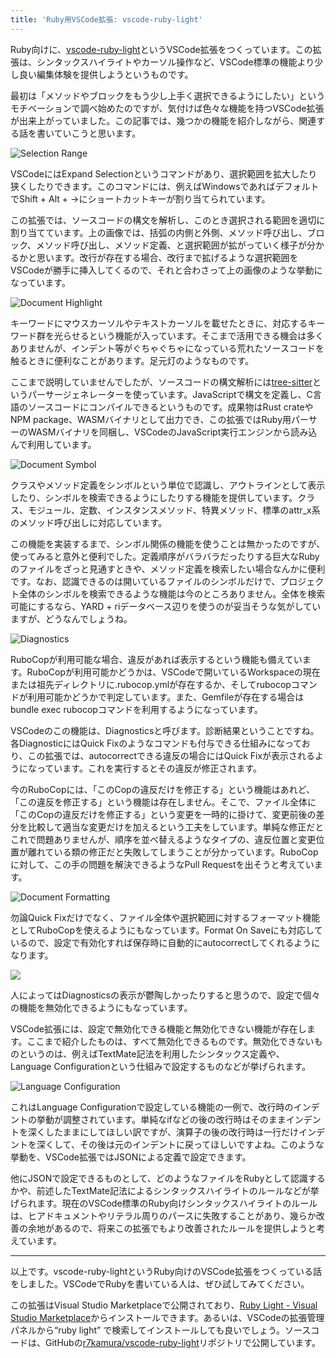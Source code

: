 ```yaml
---
title: 'Ruby用VSCode拡張: vscode-ruby-light'
---
```

Ruby向けに、[vscode-ruby-light](https://marketplace.visualstudio.com/items?itemName=r7kamura.vscode-ruby-light)というVSCode拡張をつくっています。この拡張は、シンタックスハイライトやカーソル操作など、VSCode標準の機能より少し良い編集体験を提供しようというものです。

最初は「メソッドやブロックをもう少し上手く選択できるようにしたい」というモチベーションで調べ始めたのですが、気付けば色々な機能を持つVSCode拡張が出来上がっていました。この記事では、幾つかの機能を紹介しながら、関連する話を書いていこうと思います。

![](https://lh3.googleusercontent.com/docs/ADP-6oHNcBQ0um-VRMKUIXpxeClUKULnBq-cEA4fS-qaw-mZ5uSYHutTIcWoPkPK9fRzqYt8rC2zLxkLf9u4_-xNUVGdBFEv_VthqhrnFNNP_Jh7ae-Kyl5YzcwXoudIsH5RdM7pFhSql4fwRTUMKBwJgrAqU6X0K5kc3UJj4tVX9P9LZC4PfbVk0ViDdl_AErztqIgk82_3NiLqO7DOxahLe5QN-4DZCreupV8gql7dTp9R79RIvxPCqllhO-ckB_CfYPifhnXFjdmM1ZUZkmhvn4RQjxb8nmFsuJ5TKI3SvpqQNoNUeBqcOnbubwQDqIold3QFqHcDQRdlt0dKjLNOwdq4O8mHC0mgTrQ_Wa7Eb6IAXeANRoWvwn-ScfZrtw-uFnyGQ5-NCwcwdGobxYEO4LOrPpQ7Hjzv24g_DD_5zaEAOj746fAAsdwvI9C3P9SQ357MCyGbs2idX4SDbOIfyQJjkVJJyMOH5Ox1ZUcQeSkwfaIFZ6tT2SvZxDg9Qzfd5cdRW3jb3fYn9pr0RFPzZ5qNnRTYGmerBQ3B6Ilg9TdIRtuP2CXOC1_3MtjJtFGApr7XcMUxSwtcN1l_eCF9PQng6rFEkAny-5nf7I7FrQZR3rMM2Yw8JAqx0ANgaa8kpepJIbhS9McabneRPLTOkrZFoKEV_nylJKmwrAbiR-lbqu25GWhHzRo_O5wxSrEriEbYLB8WFJk58JAyJnBr1tCOrxdrrA1okGaDmj6n6FDd7Rtt6C7Q48Iv6guPtDq0s8YQS2NLbEKO5IqLJgxhn67m9qd8vnlVb7syfVfOWdGdy7j3CihYsD2Oy-Tl8dZxuvE0zqih_7wtHUVgRfRgqJYIux7GovlIskgYoIG7RJCXgcBtki0_rJLCJUeHwIhvB2Rl9pil9P8uCirQMxzVi2-q2JNw3CjFjVImW30K0sR1qbzzbGprRpYFaoXtQKcFE7RUqCBG4n9M8Nsvwpzbk13ovjxd36ZyCb6R_n3hZLnp6YufwvCchVw1DXxI1t-3iUmcu_QqRS85vi1QPpl4bglvTecfHSlQN3FAXBeMMlBCvteZvXaLLKYagRGSyt6wQCm1k1POE8t0f46ccLJJXdp_zIg2paeJfKmRk60ZCu8LsGAuBl-Td2n7U0SyJDiMZxj_OIi_j76RPwW1C1-zQxqsXSaWo2ptzfNU5i2_Pf1z2zFq3gpL_DRuJYv7iT5LVs5In7SnzDPXbWq266h75t2ZZLzksV5ipLXdg7ZlssNc6iNWYA "Selection Range")

VSCodeにはExpand Selectionというコマンドがあり、選択範囲を拡大したり狭くしたりできます。このコマンドには、例えばWindowsであればデフォルトでShift + Alt + →にショートカットキーが割り当てられています。

この拡張では、ソースコードの構文を解析し、このとき選択される範囲を適切に割り当てています。上の画像では、括弧の内側と外側、メソッド呼び出し、ブロック、メソッド呼び出し、メソッド定義、と選択範囲が拡がっていく様子が分かるかと思います。改行が存在する場合、改行まで拡げるような選択範囲をVSCodeが勝手に挿入してくるので、それと合わさって上の画像のような挙動になっています。

![](https://lh3.googleusercontent.com/docs/ADP-6oG7xEaCVcrymdOYVR_KgZmWHIy2-Ld--tzqEJ_amdGayLxz7DaldMys19suMTYG9rlPSUojZP1J5FlkVcRN9XGjScEWI-EBhS0bbAYLJaEJyF2FXEQ2_qM1NYjAQubSVIkeHDMilRcKfmCH8MkFt7gpvyd_Kv3PM3w-f8btW6rDl1AGvMCaW424umxGXihc3BkoqYklp-zFwKNzq_vEoIUfA6R3Ke8WdsqYWqW9vz7sEsQm3kdvUUuN5CL-B19HnVwB0a_P9G5xq_5QSmhu3SVCxXOUFRp2o0lY5OtlJ2yUYHId_I6emvXdWP3HRWHgWgIErWcHXTksXT-Wl4ghQRW7JYFr9nrdv2jexoWOqaDMVZSQ6elU-vsJIiOYvYY6uJ2toCOAbTNTUoEVRpKREJxG7pT01KfVzakyhPx-BN4s0YsRhD4EYqih5FKnsmQJoXrcUgIp2IuKUyfKLZx1Swlgw1PREXGhgcJY4nA93imEdWLq2NXLpgnJjwi17uk0pzLYuiJwZGzcD54vaGLvMWQllRzvxxNukoD4C7vyJgedtay-HWKrehXXwl50DhTfUQ-mwNyUwFl2Mody4VHXecf1ztLDjKbd-WEE-EdXnJdUZBp8VSK_1uIejvhwZtz8hCV-xk_bregsNRB-Jb14SMI9igfAsKDCGk4D4A1cQT58aCjZrNCPh1lLIbduMFhhtuDbZUqZc-qxAmo8QC1o0YuadCCn1VoUBykXt75Hm9HDb1KZmiKwGznwgO4zYUDr_58mDExP027VSSFPVbLBKmHystGnfS1zHswUKBc4oAkOieJ9Rofto7hR_5737LDm8uIZ1P3AQP7djRF1aya1LP8gMhV-b74fhLH1igyj-RuHEnDkazTvBnUjGAzvFk_SS8IDHQHoAJIdN601TE81YaE2S2LueMTXo7RkMKHqloGbVYEgVvIa91CBX5Y1zy-zee9R9HAfKnjUsoblESvuxAtWwvxz3QIcefRJDWxGneRHzhSViyndR1CqG344YjxsSScpgBzlbGuf6q3wZrPUvEySnhfFcFCqlhXJsJ0ZXl7-IAirckzE-JQ5VZcNOpzkDhxk47L9Y35lF-d01FhlosZQWOQhIDeRKLfnnkNnswzvRvoAKc0MZ2ahxukH1QoxCJUboDI4ObQ1qQq353ra8Pp1iMB5biQTiVMZZAC4ybgB5yxaifsxnPZYiGTWbV27_SC_MGp-8LmbfDnF7JwIONZRbDcXOuX7hC5JodlyabwqfHUk8A "Document Highlight")

キーワードにマウスカーソルやテキストカーソルを載せたときに、対応するキーワード群を光らせるという機能が入っています。そこまで活用できる機会は多くありませんが、インデント等がぐちゃぐちゃになっている荒れたソースコードを触るときに便利なことがあります。足元灯のようなものです。

ここまで説明していませんでしたが、ソースコードの構文解析には[tree-sitter](https://tree-sitter.github.io/tree-sitter/)というパーサージェネレーターを使っています。JavaScriptで構文を定義し、C言語のソースコードにコンパイルできるというものです。成果物はRust crateやNPM package、WASMバイナリとして出力でき、この拡張ではRuby用パーサーのWASMバイナリを同梱し、VSCodeのJavaScript実行エンジンから読み込んで利用しています。

![](https://lh3.googleusercontent.com/docs/ADP-6oEErPmGO950zI495oKPCcqjRi7OjoJv73J3Sg4GNyVTNFTcR7_fl7Jda7pKEK0btUBcFRe9pI7Spd4PfmOe4Od8jUlRXd7mU1Tk_jvvegJQYQ4RuaWek-5c0VSjR4ofxaaHsxaGs9Jixje7cAAleX71cGv0Lh7nmJy4wpN6aC9PEJg1fp1cN5dyoXr26OrluK1Bvb1aAobVwOU1cUEN2gpXFuX3y7DyoCc2jUqwjG9AcT0x0w7369OFhpFp69zau5iPHkSrauLlfbmBR727U79_7ay2mcDYdUMNxoCMIevjnQYDlsUuIoCLZvMltDlsI4RgSeHIKu8RlAPSPz61CORiHIsr5IWqNYNETM1xj_yyHTqFUj70vhtsUAGwVhgaH5i-A5tGtGZv83Io1nwNLR_7rg-RyjMaBZ8BdkmenFKZcC2wYHpqnEBmQRgcSe6PTvDQ_-qRtgkbUblBja_889lK83qb9svWwnlMnwUp89PJguWu7d-8GJm8txeBQtr3aPuKyEwZ9uXyfZTSyyb2zVlc62P4NImQ3VGe1CxRIwt1IOAtZVllVdoqQzbvjNJZqfK5tgvjgojOpo1Ty2Kw485G5GtXRk4GSCWxigCXzwsiMlOKppkze_OeR5w4T_BPOGMIk_viV5byupRyMnH89R8FlDWvLDA5OWs08fEhDyUa_fMxY2ib1sPlA1FTHX2RRYgN_ky_BVXGUI7OPBgVfqblV6UoeDlo20qXpM_2K8UT4xtb-XQme-1iewBp3N8sLO4SfRPikkUWbYKkjBVM13E0M7LiyTNl0tlkgZ1Ozjp17pupWJyky2AOcasraniyUpQbBuCf3MhuzNob-510u0nCZvJKZnagnYv3c3MxQiFYYvAIgpUyzL_Kr3s94gkxkXDDWUa8SAjHFhMqUEFAeUE0FbepHqnAbm5C_RNqKmKYzw0J7QSyLaNjsfsoAgwIHbCdqMi4latYNitMshJqJywTBHtvI3SJX22fRjQ7j6uU6YpDCByf5boOzh5ZpVYuwXlh0Xl_hTEztmgfM9nvSIaEGVXPTpBLb9wYhkRe7LAQahbUHu4_amO-6AyiNIjCewuCUC59GINq8FHZdpLC5_uyYX5nlHYZZ6_NSMvAs4Tbp2r1O7Ggg9kD-Q3JHi2GhBIymNl6xiHIgKiblbAa39kQhKgl_Vxx1f7lElNprs6ZloNgc8La4dWPZbmG2jbr7SzBNTV6FIICxoIRzmQwfCDUktaGAhp2jZaLzcfhqhviFiPklw "Document Symbol")

クラスやメソッド定義をシンボルという単位で認識し、アウトラインとして表示したり、シンボルを検索できるようにしたりする機能を提供しています。クラス、モジュール、定数、インスタンスメソッド、特異メソッド、標準のattr\_x系のメソッド呼び出しに対応しています。

この機能を実装するまで、シンボル関係の機能を使うことは無かったのですが、使ってみると意外と便利でした。定義順序がバラバラだったりする巨大なRubyのファイルをざっと見通すときや、メソッド定義を検索したい場合なんかに便利です。なお、認識できるのは開いているファイルのシンボルだけで、プロジェクト全体のシンボルを検索できるような機能は今のところありません。全体を検索可能にするなら、YARD + riデータベース辺りを使うのが妥当そうな気がしていますが、どうなんでしょうね。

![](https://lh3.googleusercontent.com/docs/ADP-6oFVjy-L4BBvfwC5O98l_UGcaIT-HOSoyHUCxtpwnk8Dli9FZL7fym3NltxKnIE3k8WlUr2UDUes2SXuajGzqlggLFzq8sYoYyDPgsunIrLiKRcY3Mvi8N3aa8GUnqXCIW8qdVkl7wG4F-10aV9KzKN5ikT-Q5t02EovwnMFlK-ozsAqDr3DQh7Q3q3nwtAY6KlN2Yo1lNJsdFcP3OgvBmc9MdhONlsMSD2BcaB-6fHgGpNLAume01ksiVUveTc3UIZedoqH0hrZD2VAfusVyGXBi43nYWavQ7tZOt3oEkjnpAVG5gNggt0ZYuYSGsCMomMAv56cPYuw3105VfH6Fv8iJoD6qQ1Z-vB1taM9hV7mGxT2zYQr5uXXKrlie8Mv6gCJZDQ6GigiXEFwEgxt1L7C8AwNG13Sh0RDD5KDbY9DZZ5wfpYfJn1A9niT6jGGX9rz46YjwcmRy8z1l2g8NxOgkBH2BxmNtRJ4yMjxmYF8d33e9i2cg_WcGaqRP98-1n1hqTHfswgNvzzoQqh2xTz2AZXrBQRAMJB66ZI8LzofWnH-MXBSAqOXsJO0HgnqVkOHD_vTGrNODypArlT9GU-cbrQ-UZTmoWiV46l193Y3wA2MMgwKsii7vwFCpyAbjj6tiAQM7FegvYLzZA4q9rpQKZKNOUd_Y978qhInbyWYxPHAKpN3YZV1toOk5BWbL_Q2ra1tKZco8w8z4_bP1OfAorHvKLPpBWeFoNNRMtM3SrRlWVKR1agN3WntsW1xs5FDqQYc6JinjA91Xvc5He_885HQpYZa2m4j66WBYuP59zZ-ZuTXN4M7ksrBxhmNXpSuYDyDF1D1hih7iXOFK0qScq2EOBbF-nhZXqwy6EF67YXKhILFfDNXRDCikfKW4Uou8R8NFbPbWfRHB1fs6IVOFSLL2O1QDvyqQfLs3JujIRGx8IA2ngbcAFZKU16ruSmSWk4N2OOXxt9YNSbeghPZGyfST5LLABAlwhT99i48Xivb1NTcL7DzO_89M-K8cmdHln40SFNREzNCcdcAkybAqsGsWrAmHauMj55QFRXKrH3N8sDkHN2x4vptR55mGGoxA4geFl6RmsCh3PF9qqAXL7PzfK0ZjqXPCP5byq-kED_muATNqn_NdeczAiGXcp5UQVpHJoUyLLKOrnM914CZyQumHf5MxM836OQuTqtANmYDzPj9Y4Om9bMtzkegibvinkdx35uv6twR9gmrPamlknAMUI54jkSnigvM7GsFQ7KRZg "Diagnostics")

RuboCopが利用可能な場合、違反があれば表示するという機能も備えています。RuboCopが利用可能かどうかは、VSCodeで開いているWorkspaceの現在または祖先ディレクトリに.rubocop.ymlが存在するか、そしてrubocopコマンドが利用可能かどうかで判定しています。また、Gemfileが存在する場合はbundle exec rubocopコマンドを利用するようになっています。

VSCodeのこの機能は、Diagnosticsと呼びます。診断結果ということですね。各DiagnosticにはQuick Fixのようなコマンドも付与できる仕組みになっており、この拡張では、autocorrectできる違反の場合にはQuick Fixが表示されるようになっています。これを実行するとその違反が修正されます。

今のRuboCopには、「このCopの違反だけを修正する」という機能はあれど、「この違反を修正する」という機能は存在しません。そこで、ファイル全体に「このCopの違反だけを修正する」という変更を一時的に掛けて、変更前後の差分を比較して適当な変更だけを加えるという工夫をしています。単純な修正だとこれで問題ありませんが、順序を並べ替えるようなタイプの、違反位置と変更位置が離れている類の修正だと失敗してしまうことが分かっています。RuboCopに対して、この手の問題を解決できるようなPull Requestを出そうと考えています。

![](https://lh3.googleusercontent.com/docs/ADP-6oEp_DDscltnqKmqQyFoEwcgCO8yuRyrIJpZtsYGtBwTKT4redgCuPV9cVmM2jxgHf4cRLa2T-q3EhemHT2_dsVbFs82JP6OzfVcXRaFkrShIQFlqp7mcLdm06JKJ8wc_dNs-Gm4YmEREVzDhuCV7AvBbrZIP5J4mSe4srdZ5ZQMpJW_Z9hrbyab0LHHKNgL1X793RCpYbFFRyGY4PJy-6Kv33evPfCPNaiJpmWjjdv59J0Vi3mVhEf2aR66zsrESBpcUT0ORKsd20Tie_yr0O78jziVvfVuj3U3BSu_yOepQDi2RmMF4FbiWJSGl5UG8W_X9RvvD-Ph6DZxhho-Lk-VCFm2ntTxxniuZavHrOymoAio9Z3pA3s0MxyyI0AfMnmwpDoSKS1K8xtOZ7_DL9YVDD3QnC819j2iaFL199hAwKIjsHrjoyARp1VBRbMYAXU1Q7T_AQZWn2M_oPw-sgMBG45fdtqE16OF27BSOGc6rYt5z2ccUFtKCqZxoXBL_36vRl45VIXcuwMSPp8FMGnB9PzgP4BFyEoc80oJZr98MAA99hkkA-a0nPhGGO-8Rrijh-VzOiBkP4-faSi6cCWu9H_hXTOby6UjawDJiB5uUPjJrfNzESqOFngnbxcseEdYUb0HYBkBwVlp4FX70dAujvG_FeVyv0VG79FAAe_T6FCi3GREzw8QgbUGCqB4RgodV3SBz-TINGRWr5K80yWSPwIxoqJGgliYIgliHtgVsGLZvqr-ptWd69v57X2iVmozH5HJVS3sFUwFAxF8eUADZ8C_RzQ5EZvRJjCfxsQoxC7GEKaYngnyFDPlnhNloWP2LkuLQ3dhXEfdLgv4uBnXzAiMMc_EadKGXMqi0_UIpzH3KhajGICi4fOPukGfIlMZkUIbqpXGnnQwhlkQlc3MD-e55BvLlOauOdKWXmIzjZceW6Cc6nbAb3HR5rMec1d3bmdFtz9UHo1Xx13-9dFUEFe48VysGuLIbYt7Uu15-tgOIrJek8mlc6hLCX1xfcyt931RKoWQVWvIt8uqLW4hUcuSTDvfwiT74godSPBpXK4VTzojOY8NJUv3oqmdUqNRYmlxz3novWfIfs2kvLYKgJEMzTFOZvdXvLgftYwzE08bG4vLhFR-se3_6RFYUXEc-AirlsgcmzmhBvTL6TWWqSp3dNBjHGNp42iBPvotACATtU2SzNub5QpdUdZMLMXz2X4jdc5dTUo8G2u86ci0bAsuR0sQCHjnO32Hjg2P0okwiw "Document Formatting")

勿論Quick Fixだけでなく、ファイル全体や選択範囲に対するフォーマット機能としてRuboCopを使えるようにもなっています。Format On Saveにも対応しているので、設定で有効化すれば保存時に自動的にautocorrectしてくれるようになります。

![](https://lh3.googleusercontent.com/docs/ADP-6oH65GZy7AjjPPxg8G6f7tnXwD8PX1L3Pw9Dcodb6WaB-hJZTVLDeD3vHVV46pOKN05XH3gDTi__jo4WZvUa8yZze2mewPtSL8HYiw48Qb1Z0Cr1ZgC9Q6bzEnLyJFVZLC6AfngPg8MI6unB6-llgJVmGvRxsenqhPoGIz-mFyxIs6OJBcMyuZ1YOXO9y0B48y0Zwj3bvSgRr94GmmUiuJXIin9VuvY3KXgkXtwis_T3sE64UHldNXOJdGLXvlH--1eDCIUHoGn6vT1hRwH_zfzInrgFztTG2bYJ6TI49AG19Le3fyT-7B1DYVlX4Pb5BiFwUkXO4AMjMe7Xr9kJkwQWlwwl6y2We-bsZQDOudD3eZJm1t-MkUNxlikil6x8yauVB-pIUPXJFzOmyWZLnT4ICTkl4j30GgENS3jKMZIudbvYl-Q1nxnL5tPebjfBBBjoGaNBJVnPUupBRdnAgWF8fn6rTvyVz83tUFUR5pTeP-rss0SYBZ-Cu-6o1bXjcJsUY4MIh0ESxPsopRmCRwlVIzZ-bSHBGsB-F8DToAfNFwY2xj9t04wqFnCxf_Vez7Zl80orSyELxK4BroMiyrXf_OWqg250CfKC2gC7nYWvbnJQGJZbD6OkRvX8rKdcUwJqn_DjhSmDVCIpeZ7eKXPb4JZ4dnvspkaucNQE7FwaJ7mKq1W4HqlqcnnLpv2KI4DNTgQv1EKoshESB_DDToJIcULdzuzk8imBIFnuOHjujmO5iGoi4Zqyr_wSmK-IlMlQWuP_va7jbYoFUwDf3UaVlxeP1YIXW1FN-XLsvG8aTNOR-cmVOf0K87Rxzq8vlFMW4RXfckPpgtdz2xflJfdDCQHcyGNDBi98kPYsbwi_L_pjb7jx14w5j7rJGGUTMjWzEvyZP98c6R9W-OH1YMvdNA_IdI8hRjOBpvo4N3j8fLDqJwfQQu4nOXRKHAJptKHpt0EAE0V-ekCw6MjTtw9fPbwBGXlCRxJUWYc7AmaUgFAPkix6N6UCO8GmC0mH-MttvWr23xIVULawB0LH1yB7T2TerMrHkK6V8YwgiAMkGoyvSEBH2qgrnAjo-T-wDXQ9oUC1OVCoQ9WAmx0LNedKbY6VmyJiA0bK4z8VN1zzfaVjVBXo35LImS23PPFRopvqDGYiazKu-fxz_girHgr9v_mSQ26pcc_Er92AJZRdvxq9GBGwL4wM8JCQio_X18JEC2YuwQIEzkjrQUQH5S6XjpWoAWNN5P1As9ei0b3J4BaI4Q)

人によってはDiagnosticsの表示が鬱陶しかったりすると思うので、設定で個々の機能を無効化できるようにもなっています。

VSCode拡張には、設定で無効化できる機能と無効化できない機能が存在します。ここまで紹介したものは、すべて無効化できるものです。無効化できないものというのは、例えばTextMate記法を利用したシンタックス定義や、Language Configurationという仕組みで設定するものなどが挙げられます。

![](https://lh3.googleusercontent.com/docs/ADP-6oFmfNyKcR1TSAiQ2weYFX-RduyMM7G4siqSsFNDL0JfjVNkCmnCMmBnqhItLLLaulJQ7Sb1EK6moc695pFrcw__KfgQxOCqIxNg_QsmFiWaXs738PFdOI9TKUsUb6NZ14CFK41zJYYN7-EBY-xpPx2a-8USpDtyKIgOazg4VA6p88eMrIPE4FKCRfivx1GBKkS3tuuwUxC2qjtC_kNzas9Ri4w5ql9Odt1gmB80_tmg9rsfDJx8RolzYScwKz6B4nqIFLlNwh7M00IrvlP2q55O5Q7X395XZolZ2tQVOKiwriUleIssL2JiWhZQ65pwWoUJQhguUtgfxvLqRUshULBvQEGMWrCLfQuEzoXHeVqqZvGhpbtyAGbGjuedp2n9ejb6BVWBlIUqwGiDz1AlwiNxN35x6txgmYD-pjxJ2Inat1WKCHaqPg2fhUN6GmLe191ovGfDhgC1z8WNUMmhRn6EKLdAUtJGfimgrVTLUjmAV1TpolgYeJWEntChltfuni2sa5HSe1RmNCM8vcomzFC_cBTCG_A5KdlTdFtxiOxE6wvD68JqIYXiXKqXDMvAMma0MeHfAkD8sfxEedDqWvAPHBS5WzHeSXlotrimn8w5_PNLn1VzehGaGlPu-gDiYJI5LRTv9cwxl1PSllyMSalMp5x1kAiXEz4qO9t-yvYKHCh5R-7DHo6v_eDAGoq1MUoLvwDD5kWaiUUWJ0A-CfkOdMjrT4ZBNiq1KN1zjzhKGWyf5TPDKOrlyTvXAd6cNon5-EGtMkklIyJYlJ2ulPEzDD4F5dyGfku7-m0aOH5vh8B928tMrGFznijdfUJYTvNhAVgTLKDnEiWfpPfg4dzEI_ykBzVOhW1Tyf_dHY2Gwi9LhhUBLYWxKp5Zqf-PB2rw1KakqzEH9aqIjaE_bs2lpmk2NvkHrPtkMYBi8CQ9In1JQJllHiBG_vTJSucSRVVzAOiG0exo87ZcvV1iuWmhK4EKgt4ALSKAhbGl9tNfTX2azPh727xciQQ9RPn7Xk0UMeYKRzGLQgPGnxRmfGm0KF-ZG--QEdye85lJKPMQMiIZTVLmK5xJLHfjuUhGz2aOxAPz6J9_0tp6E3zrNv-2R6_8iQxLUy8Y9bDkcvYKauGLByV2UFEGRFTuCQKhX8sZAGGG_-EOdPvni6TTJPllyGn-mCwjDhNrI8iXrVS1-i8wwVpecQJsIbmiUTGgr0VjmRQL1n_7f17gcv69toEctO2RhY5b6wD5US3HGv-fkDiPlw "Language Configuration")

これはLanguage Configurationで設定している機能の一例で、改行時のインデントの挙動が調整されています。単純なifなどの後の改行時はそのままインデントを深くしたままにしてほしい訳ですが、演算子の後の改行時は一行だけインデントを深くして、その後は元のインデントに戻ってほしいですよね。このような挙動を、VSCode拡張ではJSONによる定義で設定できます。

他にJSONで設定できるものとして、どのようなファイルをRubyとして認識するかや、前述したTextMate記法によるシンタックスハイライトのルールなどが挙げられます。現在のVSCode標準のRuby向けシンタックスハイライトのルールは、ヒアドキュメントやリテラル周りのパースに失敗することがあり、幾らか改善の余地があるので、将来この拡張でもより改善されたルールを提供しようと考えています。

* * *

以上です。vscode-ruby-lightというRuby向けのVSCode拡張をつくっている話をしました。VSCodeでRubyを書いている人は、ぜひ試してみてください。

この拡張はVisual Studio Marketplaceで公開されており、[Ruby Light - Visual Studio Marketplace](https://marketplace.visualstudio.com/items?itemName=r7kamura.vscode-ruby-light)からインストールできます。あるいは、VSCodeの拡張管理パネルから“ruby light” で検索してインストールしても良いでしょう。ソースコードは、GitHubの[r7kamura/vscode-ruby-light](https://github.com/r7kamura/vscode-ruby-light)リポジトリで公開しています。
